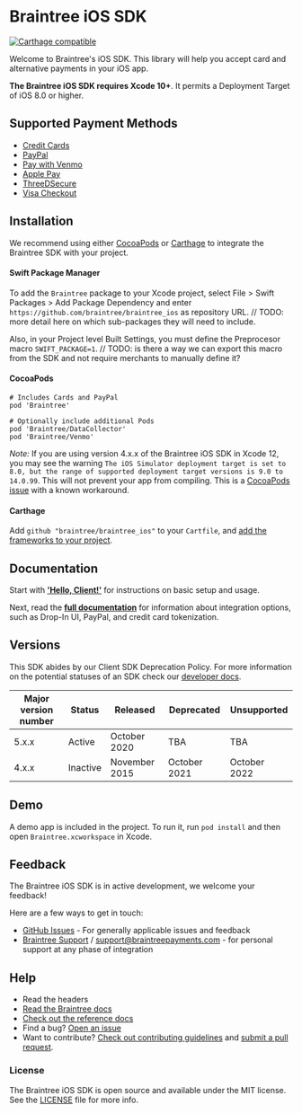 # Braintree iOS SDK

[![Carthage compatible](https://img.shields.io/badge/Carthage-compatible-4BC51D.svg?style=flat)](https://github.com/Carthage/Carthage)
<!--[![Travis CI build status](https://travis-ci.org/braintree/braintree_ios.svg?branch=master)](https://travis-ci.org/braintree/braintree_ios) -->

Welcome to Braintree's iOS SDK. This library will help you accept card and alternative payments in your iOS app.

**The Braintree iOS SDK requires Xcode 10+**. It permits a Deployment Target of iOS 8.0 or higher.

## Supported Payment Methods

- [Credit Cards](https://developers.braintreepayments.com/guides/credit-cards/overview)
- [PayPal](https://developers.braintreepayments.com/guides/paypal/overview)
- [Pay with Venmo](https://developers.braintreepayments.com/guides/venmo/overview)
- [Apple Pay](https://developers.braintreepayments.com/guides/apple-pay/overview)
- [ThreeDSecure](https://developers.braintreepayments.com/guides/3d-secure/overview)
- [Visa Checkout](https://developers.braintreepayments.com/guides/visa-checkout/overview)

## Installation

We recommend using either [CocoaPods](https://github.com/CocoaPods/CocoaPods) or [Carthage](https://github.com/Carthage/Carthage) to integrate the Braintree SDK with your project.

#### Swift Package Manager
To add the `Braintree` package to your Xcode project, select File > Swift Packages > Add Package Dependency and enter `https://github.com/braintree/braintree_ios` as repository URL. 
// TODO: more detail here on which sub-packages they will need to include.

Also, in your Project level Built Settings, you must define the Preprocesor macro `SWIFT_PACKAGE=1`. 
// TODO: is there a way we can export this macro from the SDK and not require merchants to manually define it?

#### CocoaPods
```
# Includes Cards and PayPal
pod 'Braintree'

# Optionally include additional Pods
pod 'Braintree/DataCollector'
pod 'Braintree/Venmo'
```

*Note:* If you are using version 4.x.x of the Braintree iOS SDK in Xcode 12, you may see the warning `The iOS Simulator deployment target is set to 8.0, but the range of supported deployment target versions is 9.0 to 14.0.99`. This will not prevent your app from compiling. This is a [CocoaPods issue](https://github.com/CocoaPods/CocoaPods/issues/7314) with a known workaround.

#### Carthage
Add `github "braintree/braintree_ios"` to your `Cartfile`, and [add the frameworks to your project](https://github.com/Carthage/Carthage#adding-frameworks-to-an-application).

## Documentation

Start with [**'Hello, Client!'**](https://developers.braintreepayments.com/ios/start/hello-client) for instructions on basic setup and usage.

Next, read the [**full documentation**](https://developers.braintreepayments.com/ios/sdk/client) for information about integration options, such as Drop-In UI, PayPal, and credit card tokenization.

## Versions

This SDK abides by our Client SDK Deprecation Policy. For more information on the potential statuses of an SDK check our [developer docs](http://developers.braintreepayments.com/guides/client-sdk/deprecation-policy).

<!--TODO: Make sure October is still the accurate month for the release of v5 -->
| Major version number | Status | Released | Deprecated | Unsupported |
| -------------------- | ------ | -------- | ---------- | ----------- |
| 5.x.x | Active | October 2020 | TBA | TBA |
| 4.x.x | Inactive | November 2015 | October 2021 | October 2022 |

## Demo

A demo app is included in the project. To run it, run `pod install` and then open `Braintree.xcworkspace` in Xcode.

## Feedback

The Braintree iOS SDK is in active development, we welcome your feedback!

Here are a few ways to get in touch:

* [GitHub Issues](https://github.com/braintree/braintree_ios/issues) - For generally applicable issues and feedback
* [Braintree Support](https://articles.braintreepayments.com/) / support@braintreepayments.com - for personal support at any phase of integration

## Help

* Read the headers
* [Read the Braintree docs](https://developers.braintreepayments.com/ios/sdk/client)
* [Check out the reference docs](https://braintree.github.io/braintree_ios/)
* Find a bug? [Open an issue](https://github.com/braintree/braintree_ios/issues)
* Want to contribute? [Check out contributing guidelines](CONTRIBUTING.md) and [submit a pull request](https://help.github.com/articles/creating-a-pull-request).

### License

The Braintree iOS SDK is open source and available under the MIT license. See the [LICENSE](LICENSE) file for more info.
